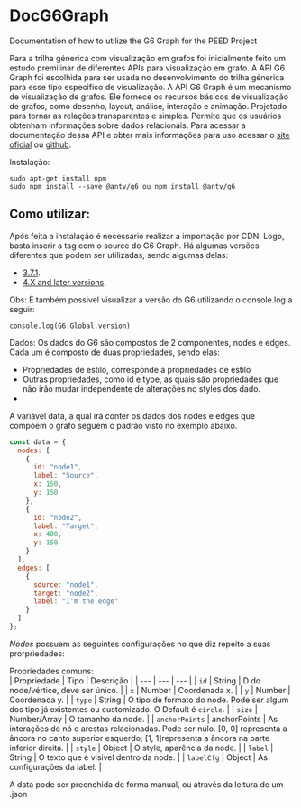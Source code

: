 # DocG6Graph
Documentation of how to utilize the G6 Graph for the PEED Project

Para a trilha génerica com visualização em grafos foi inicialmente feito um estudo premilinar de diferentes APIs para visualização em grafo. A API G6 Graph foi escolhida para ser usada no desenvolvimento do trilha génerica para esse tipo especifico de visualização. A API G6 Graph é um mecanismo de visualização de grafos. Ele fornece os recursos básicos de visualização de grafos, como desenho, layout, análise, interação e animação. Projetado para tornar as relações transparentes e simples. Permite que os usuários obtenham informações sobre dados relacionais. Para acessar a documentação dessa API e obter mais informações para uso acessar o [site oficial](http://g6-v3-2.antv.vision/zh) ou [github](https://github.com/antvis/g6).

Instalação:
```
sudo apt-get install npm
sudo npm install --save @antv/g6 ou npm install @antv/g6
```
## Como utilizar:
Após feita a instalação é necessário realizar a importação por CDN. Logo, basta inserir a tag <script></script> com o source do G6 Graph. Há algumas versões diferentes que podem ser utilizadas, sendo algumas delas: 
  - [3.7.1](https://gw.alipayobjects.com/os/antv/pkg/_antv.g6-3.7.1/dist/g6.min.js).
  - [4.X and later versions](https://gw.alipayobjects.com/os/lib/antv/g6/4.3.11/dist/g6.min.js).

Obs: É também possivel visualizar a versão do G6 utilizando o console.log a seguir: 
```
console.log(G6.Global.version)

```
Dados:
Os dados do G6 são compostos de 2 componentes, nodes e edges. Cada um é composto de duas propriedades, sendo elas:
  - Propriedades de estilo, corresponde à propriedades de estilo
  - Outras propriedades, como id e type, as quais são propriedades que não irão mudar independente de alterações no styles dos dado.
  - 
A variável data, a qual irá conter os dados dos nodes e edges que compõem o grafo seguem o padrão visto no exemplo abaixo.
```javascript
const data = {
  nodes: [
    {
      id: "node1",
      label: "Source",
      x: 150,
      y: 150
    },
    {
      id: "node2",
      label: "Target",
      x: 400,
      y: 150
    }
  ],
  edges: [
    {
      source: "node1",
      target: "node2",
      label: "I'm the edge"
    }
  ]
};
```
*Nodes* possuem as seguintes configurações no que diz repeito a suas prorpriedades:

Propriedades comuns:             
| Propriedade | Tipo | Descrição |
| --- | --- | --- |
| `id` | String |ID do node/vértice, deve ser único. |
| `x` | Number | Coordenada x. |
| `y` | Number | Coordenada y. |
| `type` | String | O tipo de formato do node. Pode ser algum dos tipo já existentes ou customizado. O Default é `circle`. |
| `size` | Number/Array | O tamanho da node. |
| `anchorPoints` | anchorPoints | As interações do nó e arestas relacionadas. Pode ser nulo. [0, 0] representa a âncora no canto superior esquerdo; [1, 1]representa a âncora na parte inferior direita. |
| `style` | Object | O style, aparência da node. |
| `label` | String | O texto que é visivel dentro da node. |
| `labelCfg` | Object | As configurações da label. |

A data pode ser preenchida de forma manual, ou através da leitura de um .json






